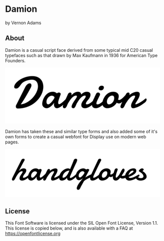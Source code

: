 Damion
===============
by Vernon Adams

## About

Damion is a casual script face derived from some typical mid C20 casual typefaces such as that drawn by Max Kaufmann in 1936 for American Type Founders.

![Sample Image](documentation/damion.png)

Damion has taken these and similar type forms and also added some of it's own forms to create a casual webfont for Display use on modern web pages.


![Sample Image](documentation/damion2.png)



## License

This Font Software is licensed under the SIL Open Font License, Version 1.1.
This license is copied below, and is also available with a FAQ at
https://openfontlicense.org
